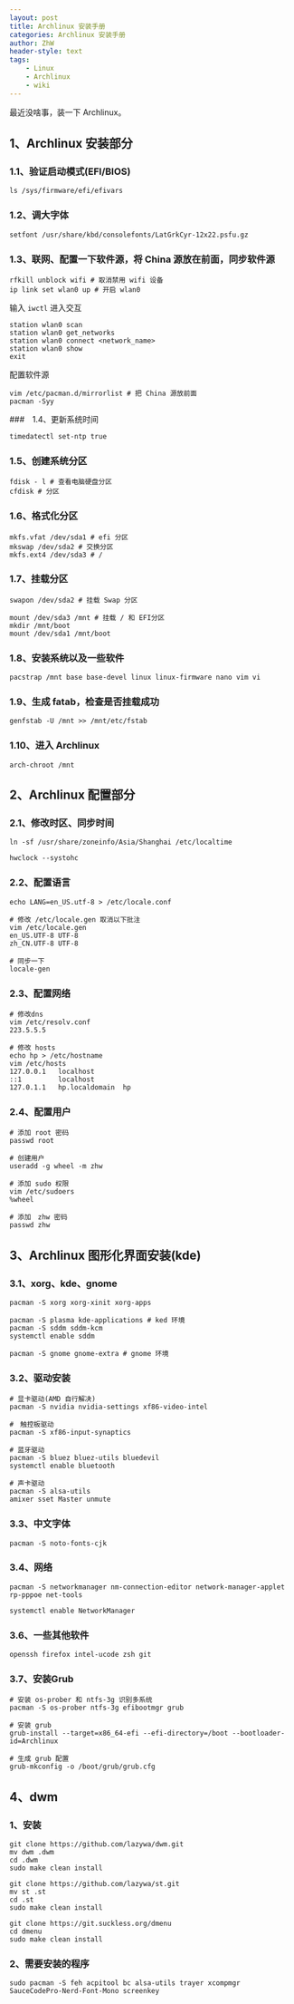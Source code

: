 ```yaml
---
layout: post
title: Archlinux 安装手册
categories: Archlinux 安装手册
author: ZhW
header-style: text
tags: 
    - Linux
    - Archlinux
    - wiki
---
```


最近没啥事，装一下 Archlinux。

## 1、Archlinux 安装部分

### 1.1、验证启动模式(EFI/BIOS)

```shell
ls /sys/firmware/efi/efivars
```

### 1.2、调大字体

```shell
setfont /usr/share/kbd/consolefonts/LatGrkCyr-12x22.psfu.gz
```

### 1.3、联网、配置一下软件源，将 China 源放在前面，同步软件源

~~~shell
rfkill unblock wifi # 取消禁用 wifi 设备
ip link set wlan0 up # 开启 wlan0
~~~

输入 `iwctl` 进入交互

~~~shell
station wlan0 scan
station wlan0 get_networks
station wlan0 connect <network_name>
station wlan0 show
exit
~~~

配置软件源

```shell
vim /etc/pacman.d/mirrorlist # 把 China 源放前面
pacman -Syy
```

###　1.4、更新系统时间

```shell
timedatectl set-ntp true
```

### 1.5、创建系统分区

```shell
fdisk - l # 查看电脑硬盘分区
cfdisk # 分区
```

### 1.6、格式化分区

```shell
mkfs.vfat /dev/sda1 # efi 分区
mkswap /dev/sda2 # 交换分区
mkfs.ext4 /dev/sda3 # /
```

### 1.7、挂载分区

```shell
swapon /dev/sda2 # 挂载 Swap 分区

mount /dev/sda3 /mnt # 挂载 / 和 EFI分区
mkdir /mnt/boot
mount /dev/sda1 /mnt/boot
```

### 1.8、安装系统以及一些软件

```shell
pacstrap /mnt base base-devel linux linux-firmware nano vim vi
```

### 1.9、生成 fatab，检查是否挂载成功

```shell
genfstab -U /mnt >> /mnt/etc/fstab
```

### 1.10、进入 Archlinux

```shell
arch-chroot /mnt
```

## 2、Archlinux 配置部分

### 2.1、修改时区、同步时间

```shell
ln -sf /usr/share/zoneinfo/Asia/Shanghai /etc/localtime

hwclock --systohc
```

### 2.2、配置语言

```shell
echo LANG=en_US.utf-8 > /etc/locale.conf

# 修改 /etc/locale.gen 取消以下批注
vim /etc/locale.gen
en_US.UTF-8 UTF-8
zh_CN.UTF-8 UTF-8

# 同步一下
locale-gen
```

### 2.3、配置网络

```shell
# 修改dns
vim /etc/resolv.conf
223.5.5.5

# 修改 hosts
echo hp > /etc/hostname
vim /etc/hosts
127.0.0.1	localhost
::1			localhost
127.0.1.1	hp.localdomain	hp
```

### 2.4、配置用户

```shell
# 添加 root 密码
passwd root

# 创建用户
useradd -g wheel -m zhw

# 添加 sudo 权限
vim /etc/sudoers
%wheel

# 添加　zhw 密码
passwd zhw
```

## 3、Archlinux 图形化界面安装(kde)

### 3.1、xorg、kde、gnome

```shell
pacman -S xorg xorg-xinit xorg-apps

pacman -S plasma kde-applications # ked 环境
pacman -S sddm sddm-kcm
systemctl enable sddm

pacman -S gnome gnome-extra # gnome 环境
```

### 3.2、驱动安装

```shell
# 显卡驱动(AMD 自行解决)
pacman -S nvidia nvidia-settings xf86-video-intel

#　触控板驱动
pacman -S xf86-input-synaptics

# 蓝牙驱动
pacman -S bluez bluez-utils bluedevil
systemctl enable bluetooth

# 声卡驱动
pacman -S alsa-utils
amixer sset Master unmute
```

### 3.3、中文字体

```shell
pacman -S noto-fonts-cjk
```

### 3.4、网络

```shell
pacman -S networkmanager nm-connection-editor network-manager-applet rp-pppoe net-tools

systemctl enable NetworkManager
```

### 3.6、一些其他软件

```shell
openssh firefox intel-ucode zsh git
```

### 3.7、安装Grub

```shell
# 安装 os-prober 和 ntfs-3g 识别多系统
pacman -S os-prober ntfs-3g efibootmgr grub

# 安装 grub
grub-install --target=x86_64-efi --efi-directory=/boot --bootloader-id=Archlinux

# 生成 grub 配置
grub-mkconfig -o /boot/grub/grub.cfg
```

## 4、dwm

### 1、安装

~~~shell
git clone https://github.com/lazywa/dwm.git
mv dwm .dwm
cd .dwm
sudo make clean install
~~~

~~~shell
git clone https://github.com/lazywa/st.git
mv st .st
cd .st
sudo make clean install
~~~

~~~shell
git clone https://git.suckless.org/dmenu
cd dmenu
sudo make clean install
~~~

### 2、需要安装的程序

~~~shell
sudo pacman -S feh acpitool bc alsa-utils trayer xcompmgr SauceCodePro-Nerd-Font-Mono screenkey
~~~

